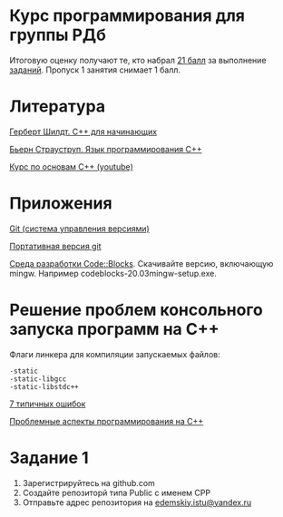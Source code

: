 # Курс программирования для группы РДб
Итоговую оценку получают те, кто набрал [21 балл](progress.md) за выполнение [заданий](tasks.md). Пропуск 1 занятия снимает 1 балл.

# Литература
[Герберт Шилдт. C++ для начинающих](https://disk.yandex.ru/i/K8rqnCX_QZ2hQw)

[Бьерн Страуструп. Язык программирования С++](https://disk.yandex.ru/i/cEOSIjkIK_F7rQ)

[Курс по основам С++ (youtube)](https://www.youtube.com/watch?v=TQyIJ4xHOEE&list=PLQOaTSbfxUtCrKs0nicOg2npJQYSPGO9r&index=4) 

# Приложения
[Git (система управления версиями)](https://git-scm.com/download/win)

[Портативная версия git](https://github.com/git-for-windows/git/releases/download/v2.39.2.windows.1/PortableGit-2.39.2-32-bit.7z.exe)

[Среда разработки Code::Blocks](http://www.codeblocks.org/downloads/binaries/#imagesoswindows48pnglogo-microsoft-windows). Скачивайте версию, включающую mingw. Например codeblocks-20.03mingw-setup.exe.

# Решение проблем консольного запуска программ на С++
Флаги линкера для компиляции запускаемых файлов:
```
-static
-static-libgcc
-static-libstdc++
```

[7 типичных ошибок](http://cppstudio.com/post/5142/)

[Проблемные аспекты программирования на С++](https://habr.com/ru/post/428898/)

# Задание 1 
1. Зарегистрируйтесь на github.com
2. Создайте репозиторй типа Public с именем CPP
3. Отправьте адрес репозитория на edemskiy.istu@yandex.ru
